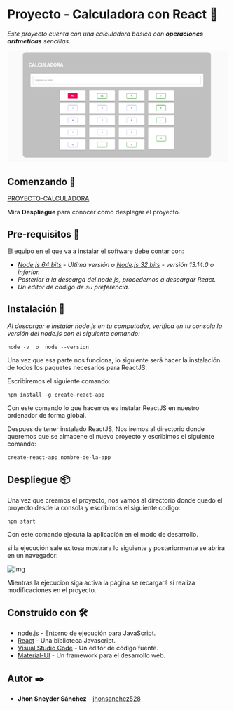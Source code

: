 # Proyecto - Calculadora con React :fax: 

_Este proyecto cuenta con una calculadora basica con **operaciones aritmeticas** sencillas._

<img src="/src/Img/Calculadora.png" alt="Calculadora"/>

## Comenzando 🚀

[PROYECTO-CALCULADORA](https://calculadorareactjs.netlify.app/) 

Mira **Despliegue** para conocer como desplegar el proyecto.

## Pre-requisitos :page_facing_up:

El equipo en el que va a instalar el software debe contar con:

* _[Node.js 64 bits](https://nodejs.org/es/) - Ultima versión  o [Node.js 32 bits](https://nodejs.org/es/download/releases/) - versión 13.14.0 o inferior._
* _Posterior a la descarga del node.js, procedemos a descargar React._
* _Un editor de codigo de su preferencia._

## Instalación :wrench:

_Al descargar e instalar node.js en tu computador, verifica en tu consola la versión del node.js con el siguiente comando:_

```
node -v  o  node --version
``` 

Una vez que esa parte nos funciona, lo siguiente será hacer la instalación de todos los paquetes necesarios para ReactJS.

Escribiremos el siguiente comando:

```
npm install -g create-react-app
``` 

Con este comando lo que hacemos es instalar ReactJS en nuestro ordenador de forma global.

Despues de tener instalado ReactJS, Nos iremos al directorio donde queremos que se almacene el nuevo proyecto y escribimos el siguiente comando:

```
create-react-app nombre-de-la-app
``` 

## Despliegue :package:

Una vez que creamos el proyecto, nos vamos al directorio donde quedo el proyecto desde la consola y escribimos el siguiente codigo:

```
npm start
``` 

Con este comando ejecuta la aplicación en el modo de desarrollo. 

si la ejecución sale exitosa mostrara lo siguiente y posteriormente se abrira en un navegador:

![img](https://desarrolloweb.com/archivoimg/general/4680.png)

Mientras la ejecucion siga activa la página se recargará si realiza modificaciones en el proyecto.

## Construido con :hammer_and_wrench:

* [node.js](https://nodejs.org/es/) - Entorno de ejecución para JavaScript.
* [React](https://es.reactjs.org/) - Una biblioteca Javascript.
* [Visual Studio Code](https://code.visualstudio.com/) - Un editor de código fuente.
* [Material-UI](https://material-ui.com/) - Un framework para el desarrollo web.

## Autor :black_nib:

* **Jhon Sneyder Sánchez** - [jhonsanchez528](https://github.com/jhonsanchez528)